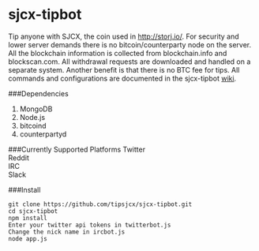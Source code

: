 sjcx-tipbot
===========

Tip anyone with SJCX, the coin used in http://storj.io/. For security and lower server demands there is no bitcoin/counterparty node on the server. All the blockchain information is collected from blockchain.info and blockscan.com. All withdrawal requests are downloaded and handled on a separate system. Another benefit is that there is no BTC fee for tips. All commands and configurations are documented in the sjcx-tipbot [wiki](https://github.com/Pippp/sjcx-tipbot/wiki).

###Dependencies
1. MongoDB
2. Node.js
3. bitcoind
4. counterpartyd


###Currently Supported Platforms
Twitter  
Reddit  
IRC  
Slack


###Install
```
git clone https://github.com/tipsjcx/sjcx-tipbot.git
cd sjcx-tipbot
npm install
Enter your twitter api tokens in twitterbot.js
Change the nick name in ircbot.js
node app.js
```  



